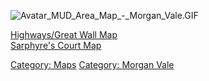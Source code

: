 ![](Avatar_MUD_Area_Map_-_Morgan_Vale.GIF "Avatar_MUD_Area_Map_-_Morgan_Vale.GIF")

[Highways/Great Wall Map](Highways/Great_Wall_Map "wikilink")  
[Sarphyre's Court Map](Sarphyre's_Court_Map "wikilink")  

[Category: Maps](Category:_Maps "wikilink") [Category: Morgan
Vale](Category:_Morgan_Vale "wikilink")
